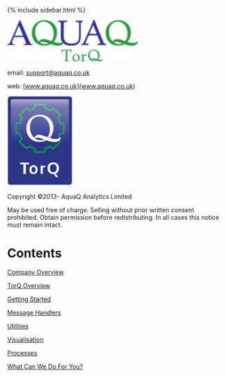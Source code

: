 {% include sidebar.html %}

<img src="graphics/logo.png" width="300">

email:
<support@aquaq.co.uk>

web:
[www.aquaq.co.uk](www.aquaq.co.uk)

<img src="graphics/AquaQ-TorQ-symbol.png" width="150">

Copyright ©2013– AquaQ Analytics Limited

May be used free of charge. Selling without prior written consent
prohibited. Obtain permission before redistributing. In all cases this
notice must remain intact.


Contents
================

[Company Overview](CompanyOverview.md)

[TorQ Overview](Overview.md)

[Getting Started](gettingstarted.md)

[Message Handlers](handlers.md)

[Utilities](utilities.md)

[Visualisation](visualisation.md)

[Processes](Processes.md)

[What Can We Do For You?](whatcanwedo.md)

